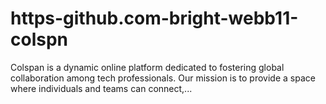 # https-github.com-bright-webb11-colspn
Colspan is a dynamic online platform dedicated to fostering global collaboration among tech professionals. Our mission is to provide a space where individuals and teams can connect,...
